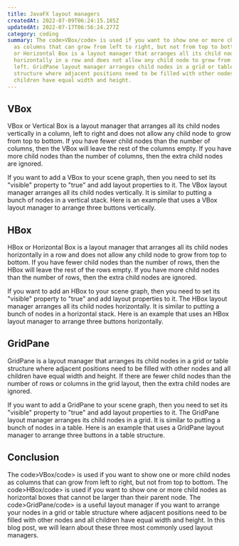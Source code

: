 ```yaml
---
title: JavaFX layout managers
createdAt: 2022-07-09T06:24:15.185Z
updatedAt: 2022-07-17T06:56:24.277Z
category: coding
summary: The code>VBox/code> is used if you want to show one or more child nodes
  as columns that can grow from left to right, but not from top to bottom. HBox
  or Horizontal Box is a layout manager that arranges all its child nodes
  horizontally in a row and does not allow any child node to grow from right to
  left. GridPane layout manager arranges child nodes in a grid or table
  structure where adjacent positions need to be filled with other nodes and all
  children have equal width and height.
---
```


## VBox

VBox or Vertical Box is a layout manager that arranges all its child nodes vertically in a column, left to right and does not allow any child node to grow from top to bottom. If you have fewer child nodes than the number of columns, then the VBox will leave the rest of the columns empty. If you have more child nodes than the number of columns, then the extra child nodes are ignored.

If you want to add a VBox to your scene graph, then you need to set its "visible" property to "true" and add layout properties to it. The VBox layout manager arranges all its child nodes vertically. It is similar to putting a bunch of nodes in a vertical stack. Here is an example that uses a VBox layout manager to arrange three buttons vertically.

## HBox

HBox or Horizontal Box is a layout manager that arranges all its child nodes horizontally in a row and does not allow any child node to grow from top to bottom. If you have fewer child nodes than the number of rows, then the HBox will leave the rest of the rows empty. If you have more child nodes than the number of rows, then the extra child nodes are ignored.

If you want to add an HBox to your scene graph, then you need to set its "visible" property to "true" and add layout properties to it. The HBox layout manager arranges all its child nodes horizontally. It is similar to putting a bunch of nodes in a horizontal stack. Here is an example that uses an HBox layout manager to arrange three buttons horizontally.

## GridPane

GridPane is a layout manager that arranges its child nodes in a grid or table structure where adjacent positions need to be filled with other nodes and all children have equal width and height. If there are fewer child nodes than the number of rows or columns in the grid layout, then the extra child nodes are ignored.

If you want to add a GridPane to your scene graph, then you need to set its "visible" property to "true" and add layout properties to it. The GridPane layout manager arranges its child nodes in a grid. It is similar to putting a bunch of nodes in a table. Here is an example that uses a GridPane layout manager to arrange three buttons in a table structure.

## Conclusion

The code>VBox/code> is used if you want to show one or more child nodes as columns that can grow from left to right, but not from top to bottom. The code>HBox/code> is used if you want to show one or more child nodes as horizontal boxes that cannot be larger than their parent node. The code>GridPane/code> is a useful layout manager if you want to arrange your nodes in a grid or table structure where adjacent positions need to be filled with other nodes and all children have equal width and height. In this blog post, we will learn about these three most commonly used layout managers.
